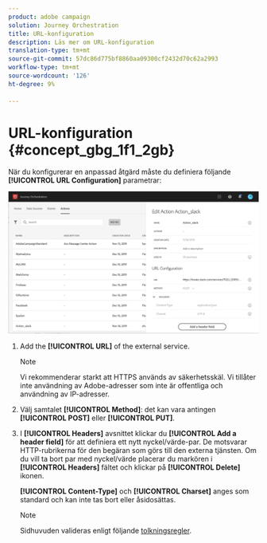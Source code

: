```yaml
---
product: adobe campaign
solution: Journey Orchestration
title: URL-konfiguration
description: Läs mer om URL-konfiguration
translation-type: tm+mt
source-git-commit: 57dc86d775bf8860aa09300cf2432d70c62a2993
workflow-type: tm+mt
source-wordcount: '126'
ht-degree: 9%

---
```



# URL-konfiguration {#concept_gbg_1f1_2gb}

När du konfigurerar en anpassad åtgärd måste du definiera följande **[!UICONTROL URL Configuration]** parametrar:

![](../assets/journeyurlconfiguration.png)

1. Add the **[!UICONTROL URL]** of the external service.

   >[!NOTE]
   >
   >Vi rekommenderar starkt att HTTPS används av säkerhetsskäl. Vi tillåter inte användning av Adobe-adresser som inte är offentliga och användning av IP-adresser.

1. Välj samtalet **[!UICONTROL Method]**: det kan vara antingen **[!UICONTROL POST]** eller **[!UICONTROL PUT]**.
1. I **[!UICONTROL Headers]** avsnittet klickar du **[!UICONTROL Add a header field]** för att definiera ett nytt nyckel/värde-par. De motsvarar HTTP-rubrikerna för den begäran som görs till den externa tjänsten. Om du vill ta bort par med nyckel/värde placerar du markören i **[!UICONTROL Headers]** fältet och klickar på **[!UICONTROL Delete]** ikonen.

   **[!UICONTROL Content-Type]** och **[!UICONTROL Charset]** anges som standard och kan inte tas bort eller åsidosättas.

   >[!NOTE]
   >
   >Sidhuvuden valideras enligt följande [tolkningsregler](https://tools.ietf.org/html/rfc7230#section-3.2.4).
